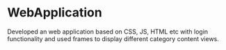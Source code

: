 # WebApplication
Developed an web application based on CSS, JS, HTML etc with login functionality and used frames to display different category content views.
